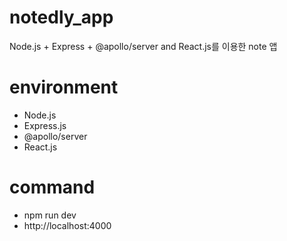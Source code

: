 # notedly_app
Node.js + Express + @apollo/server and React.js를 이용한 note 앱

# environment
- Node.js 
- Express.js
- @apollo/server
- React.js

# command
- npm run dev
- http://localhost:4000
